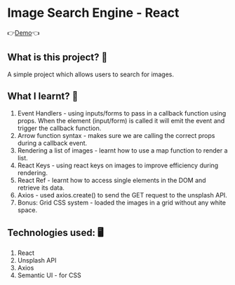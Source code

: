 # Image Search Engine - React 
👉[Demo](https://redwan-react-search-pics.netlify.app/)👈

## What is this project? 🤔
A simple project which allows users to search for images.

## What I learnt? 🚀
1. Event Handlers - using inputs/forms to pass in a callback function using props. When the element (input/form) is called it will emit the event and trigger the callback function.
2. Arrow function syntax - makes sure we are calling the correct props during a callback event.
3. Rendering a list of images - learnt how to use a map function to render a list.
4. React Keys - using react keys on images to improve efficiency during rendering.
5. React Ref - learnt how to access single elements in the DOM and retrieve its data.
6. Axios - used axios.create() to send the GET request to the unsplash API. 
7. Bonus: Grid CSS system - loaded the images in a grid without any white space.

## Technologies used: 🖥
1. React
2. Unsplash API
3. Axios
4. Semantic UI - for CSS
